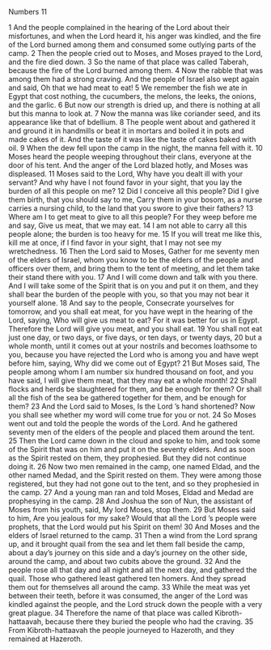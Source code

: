 Numbers 11

1	And the people complained in the hearing of the Lord about their misfortunes, and when the Lord heard it, his anger was kindled, and the fire of the Lord burned among them and consumed some outlying parts of the camp.
2	Then the people cried out to Moses, and Moses prayed to the Lord, and the fire died down.
3	So the name of that place was called Taberah, because the fire of the Lord burned among them.
4	Now the rabble that was among them had a strong craving. And the people of Israel also wept again and said, Oh that we had meat to eat!
5	We remember the fish we ate in Egypt that cost nothing, the cucumbers, the melons, the leeks, the onions, and the garlic.
6	But now our strength is dried up, and there is nothing at all but this manna to look at.
7	Now the manna was like coriander seed, and its appearance like that of bdellium.
8	The people went about and gathered it and ground it in handmills or beat it in mortars and boiled it in pots and made cakes of it. And the taste of it was like the taste of cakes baked with oil.
9	When the dew fell upon the camp in the night, the manna fell with it.
10	Moses heard the people weeping throughout their clans, everyone at the door of his tent. And the anger of the Lord blazed hotly, and Moses was displeased.
11	Moses said to the Lord, Why have you dealt ill with your servant? And why have I not found favor in your sight, that you lay the burden of all this people on me?
12	Did I conceive all this people? Did I give them birth, that you should say to me, Carry them in your bosom, as a nurse carries a nursing child, to the land that you swore to give their fathers?
13	Where am I to get meat to give to all this people? For they weep before me and say, Give us meat, that we may eat.
14	I am not able to carry all this people alone; the burden is too heavy for me.
15	If you will treat me like this, kill me at once, if I find favor in your sight, that I may not see my wretchedness.
16	Then the Lord said to Moses, Gather for me seventy men of the elders of Israel, whom you know to be the elders of the people and officers over them, and bring them to the tent of meeting, and let them take their stand there with you.
17	And I will come down and talk with you there. And I will take some of the Spirit that is on you and put it on them, and they shall bear the burden of the people with you, so that you may not bear it yourself alone.
18	And say to the people, Consecrate yourselves for tomorrow, and you shall eat meat, for you have wept in the hearing of the Lord, saying, Who will give us meat to eat? For it was better for us in Egypt. Therefore the Lord will give you meat, and you shall eat.
19	You shall not eat just one day, or two days, or five days, or ten days, or twenty days,
20	but a whole month, until it comes out at your nostrils and becomes loathsome to you, because you have rejected the Lord who is among you and have wept before him, saying, Why did we come out of Egypt?
21	But Moses said, The people among whom I am number six hundred thousand on foot, and you have said, I will give them meat, that they may eat a whole month!
22	Shall flocks and herds be slaughtered for them, and be enough for them? Or shall all the fish of the sea be gathered together for them, and be enough for them?
23	And the Lord said to Moses, Is the Lord ’s hand shortened? Now you shall see whether my word will come true for you or not.
24	So Moses went out and told the people the words of the Lord. And he gathered seventy men of the elders of the people and placed them around the tent.
25	Then the Lord came down in the cloud and spoke to him, and took some of the Spirit that was on him and put it on the seventy elders. And as soon as the Spirit rested on them, they prophesied. But they did not continue doing it.
26	Now two men remained in the camp, one named Eldad, and the other named Medad, and the Spirit rested on them. They were among those registered, but they had not gone out to the tent, and so they prophesied in the camp.
27	And a young man ran and told Moses, Eldad and Medad are prophesying in the camp.
28	And Joshua the son of Nun, the assistant of Moses from his youth, said, My lord Moses, stop them.
29	But Moses said to him, Are you jealous for my sake? Would that all the Lord ’s people were prophets, that the Lord would put his Spirit on them!
30	And Moses and the elders of Israel returned to the camp.
31	Then a wind from the Lord sprang up, and it brought quail from the sea and let them fall beside the camp, about a day’s journey on this side and a day’s journey on the other side, around the camp, and about two cubits above the ground.
32	And the people rose all that day and all night and all the next day, and gathered the quail. Those who gathered least gathered ten homers. And they spread them out for themselves all around the camp.
33	While the meat was yet between their teeth, before it was consumed, the anger of the Lord was kindled against the people, and the Lord struck down the people with a very great plague.
34	Therefore the name of that place was called Kibroth-hattaavah, because there they buried the people who had the craving.
35	From Kibroth-hattaavah the people journeyed to Hazeroth, and they remained at Hazeroth.

